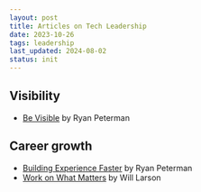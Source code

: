 ```yaml
---
layout: post
title: Articles on Tech Leadership
date: 2023-10-26
tags: leadership
last_updated: 2024-08-02
status: init
---
```


## Visibility

* [Be Visible](https://www.developing.dev/p/be-visible) by Ryan Peterman

## Career growth

* [Building Experience Faster](https://www.developing.dev/p/building-experience-faster) by Ryan Peterman
* [Work on What Matters](https://staffeng.com/guides/work-on-what-matters/) by Will Larson